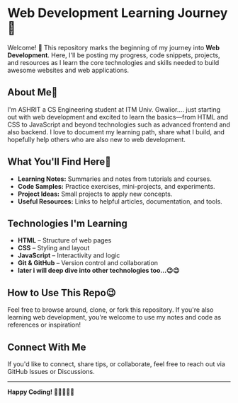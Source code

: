 # Web Development Learning Journey 🚀

Welcome! 🫡
This repository marks the beginning of my journey into **Web Development**. Here, I'll be posting my progress, code snippets, projects, and resources as I learn the core technologies and skills needed to build awesome websites and web applications.

## About Me🥱

I'm ASHRIT a CS Engineering student at ITM Univ. Gwalior.... just starting out with web development and excited to learn the basics—from HTML and CSS to JavaScript and beyond technologies such as advanced frontend and also backend. I love to document my learning path, share what I build, and hopefully help others who are also new to web development.

## What You'll Find Here🥱

- **Learning Notes:** Summaries and notes from tutorials and courses.
- **Code Samples:** Practice exercises, mini-projects, and experiments.
- **Project Ideas:** Small projects to apply new concepts.
- **Useful Resources:** Links to helpful articles, documentation, and tools.

## Technologies I'm Learning

- **HTML** – Structure of web pages
- **CSS** – Styling and layout
- **JavaScript** – Interactivity and logic
- **Git & GitHub** – Version control and collaboration
- **later i will deep dive into other technologies too...😉😉**

## How to Use This Repo😉

Feel free to browse around, clone, or fork this repository. If you're also learning web development, you're welcome to use my notes and code as references or inspiration!

## Connect With Me

If you'd like to connect, share tips, or collaborate, feel free to reach out via GitHub Issues or Discussions.

---

**Happy Coding! 👨‍💻👩‍💻😉**